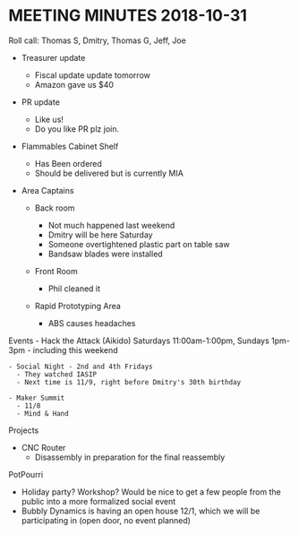 MEETING MINUTES 2018-10-31
==========================
Roll call: Thomas S, Dmitry, Thomas G, Jeff, Joe

- Treasurer update  
  - Fiscal update update tomorrow
  - Amazon gave us $40    

- PR update
  - Like us!
  - Do you like PR plz join.

- Flammables Cabinet Shelf
  - Has Been ordered
  - Should be delivered but is currently MIA

- Area Captains
  - Back room
    - Not much happened last weekend
    - Dmitry will be here Saturday
    - Someone overtightened plastic part on table saw
    - Bandsaw blades were installed
    
  - Front Room
    - Phil cleaned it

  - Rapid Prototyping Area
    - ABS causes headaches
    
Events
    - Hack the Attack (Aikido)  Saturdays 11:00am-1:00pm, Sundays 1pm-3pm
      - including this weekend

    - Social Night - 2nd and 4th Fridays
      - They watched IASIP
      - Next time is 11/9, right before Dmitry's 30th birthday
      
    - Maker Summit 
      - 11/8
      - Mind & Hand 
 
  
Projects
 
  - CNC Router
    - Disassembly in preparation for the final reassembly

PotPourri
   - Holiday party? Workshop? Would be nice to get a few people from the public into a more formalized social event
   - Bubbly Dynamics is having an open house 12/1, which we will be participating in (open door, no event planned)
   
